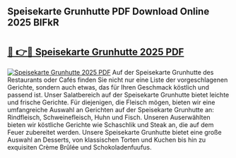 ## Speisekarte Grunhutte PDF Download Online 2025 BIFkR

# <h2><a href="http://gc5y62.nevu.top/?p=Speisekarte+Grunhutte">🔗 👉🔴 Speisekarte Grunhutte 2025 PDF</a></h2>

[![Speisekarte Grunhutte 2025 PDF](https://i.imgur.com/dBaPXMq.png)](http://gc5y62.nevu.top/?p=Speisekarte+Grunhutte)
Auf der Speisekarte Grunhutte des Restaurants oder Cafés finden Sie nicht nur eine Liste der vorgeschlagenen Gerichte, sondern auch etwas, das für Ihren Geschmack köstlich und passend ist. Unser Salatbereich auf der Speisekarte Grunhutte bietet leichte und frische Gerichte. Für diejenigen, die Fleisch mögen, bieten wir eine umfangreiche Auswahl an Gerichten auf der Speisekarte Grunhutte an: Rindfleisch, Schweinefleisch, Huhn und Fisch. Unseren Auserwählten bieten wir köstliche Gerichte wie Schaschlik und Steak an, die auf dem Feuer zubereitet werden. Unsere Speisekarte Grunhutte bietet eine große Auswahl an Desserts, von klassischen Torten und Kuchen bis hin zu exquisiten Crème Brûlée und Schokoladenfuufus.
